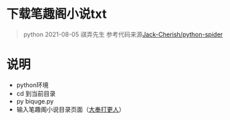 # 下载笔趣阁小说txt

> python 2021-08-05
> 祺弄先生
> 参考代码来源[Jack-Cherish/python-spider](https://github.com/Jack-Cherish/python-spider)



# 说明

- python环境
- cd 到当前目录
- py biquge.py
- 输入笔趣阁小说目录页面（[大奉打更人](https://www.biqugeu.net/135_135747/)）



